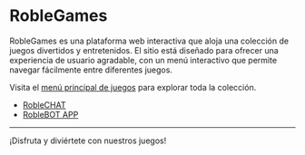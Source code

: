 # RobleGames

RobleGames es una plataforma web interactiva que aloja una colección de juegos divertidos y entretenidos. El sitio está diseñado para ofrecer una experiencia de usuario agradable, con un menú interactivo que permite navegar fácilmente entre diferentes juegos.

Visita el [menú principal de juegos](https://robleuy.github.io/RobleGames/index.html) para explorar toda la colección.

- [RobleCHAT](https://robleuy.github.io/RobleGames/roblechat.html)  
- [RobleBOT APP](https://robleuy.github.io/RobleGames/roblebotapp.html)


---

¡Disfruta y diviértete con nuestros juegos!
